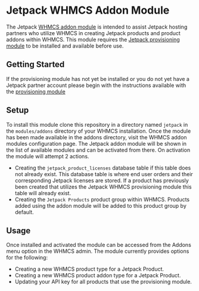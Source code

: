 # Jetpack WHMCS Addon Module
The Jetpack [WHMCS addon module](https://developers.whmcs.com/addon-modules/) is intended to assist Jetpack hosting partners who utilize WHMCS in creating Jetpack products and product addons within WHMCS. This module requires the [Jetpack provisioning module](https://github.com/Automattic/jetpack-whmcs-provisioning-module) to be installed and available before use.

## Getting Started
If the provisioning module has not yet be installed or you do not yet have a Jetpack partner account please begin with the instructions available with the [provisioning module](https://github.com/Automattic/jetpack-whmcs-provisioning-module)

## Setup
To install this module clone this repository in a directory named `jetpack` in the `modules/addons` directory of your WHMCS installation. Once the module has been made available in the addons directory, visit the WHMCS addon modules configuration page. The Jetpack addon module will be shown in the list of available modules and can be activated from there. On activation the module will attempt 2 actions.
- Creating the `jetpack_product_licenses` database table if this table does not already exist. This database table is where end user orders and their corresponding Jetpack licenses are stored. If a product has previously been created that utilizes the Jetpack WHMCS provisioning module this table will already exist.
- Creating the `Jetpack Products` product group within WHMCS. Products added using the addon module will be added to this product group by default.

## Usage
Once installed and activated the module can be accessed from the Addons menu option in the WHMCS admin. The module currently provides options for the following:
- Creating a new WHMCS product type for a Jetpack Product.
- Creating a new WHMCS product addon type for a Jetpack Product.
- Updating your API key for all products that use the provisioning module.